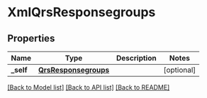 # XmlQrsResponsegroups

## Properties
Name | Type | Description | Notes
------------ | ------------- | ------------- | -------------
**_self** | [**QrsResponsegroups**](QrsResponsegroups.md) |  | [optional] 

[[Back to Model list]](../README.md#documentation-for-models) [[Back to API list]](../README.md#documentation-for-api-endpoints) [[Back to README]](../README.md)


